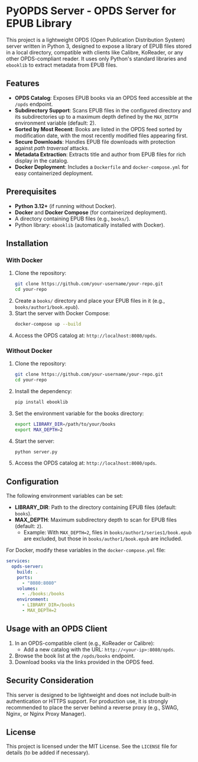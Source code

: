 # PyOPDS Server - OPDS Server for EPUB Library

This project is a lightweight OPDS (Open Publication Distribution System) server written in Python 3, designed to expose a library of EPUB files stored in a local directory, compatible with clients like Calibre, KoReader, or any other OPDS-compliant reader. It uses only Python's standard libraries and `ebooklib` to extract metadata from EPUB files.

## Features

- **OPDS Catalog**: Exposes EPUB books via an OPDS feed accessible at the `/opds` endpoint.
- **Subdirectory Support**: Scans EPUB files in the configured directory and its subdirectories up to a maximum depth defined by the `MAX_DEPTH` environment variable (default: 2).
- **Sorted by Most Recent**: Books are listed in the OPDS feed sorted by modification date, with the most recently modified files appearing first.
- **Secure Downloads**: Handles EPUB file downloads with protection against *path traversal* attacks.
- **Metadata Extraction**: Extracts title and author from EPUB files for rich display in the catalog.
- **Docker Deployment**: Includes a `Dockerfile` and `docker-compose.yml` for easy containerized deployment.

## Prerequisites

- **Python 3.12+** (if running without Docker).
- **Docker** and **Docker Compose** (for containerized deployment).
- A directory containing EPUB files (e.g., `books/`).
- Python library: `ebooklib` (automatically installed with Docker).

## Installation

### With Docker

1. Clone the repository:
   ```bash
   git clone https://github.com/your-username/your-repo.git
   cd your-repo
   ```
2. Create a `books/` directory and place your EPUB files in it (e.g., `books/author1/book.epub`).
3. Start the server with Docker Compose:
   ```bash
   docker-compose up --build
   ```
4. Access the OPDS catalog at: `http://localhost:8080/opds`.

### Without Docker

1. Clone the repository:
   ```bash
   git clone https://github.com/your-username/your-repo.git
   cd your-repo
   ```
2. Install the dependency:
   ```bash
   pip install ebooklib
   ```
3. Set the environment variable for the books directory:
   ```bash
   export LIBRARY_DIR=/path/to/your/books
   export MAX_DEPTH=2
   ```
4. Start the server:
   ```bash
   python server.py
   ```
5. Access the OPDS catalog at: `http://localhost:8080/opds`.

## Configuration

The following environment variables can be set:

- **LIBRARY_DIR**: Path to the directory containing EPUB files (default: `books`).
- **MAX_DEPTH**: Maximum subdirectory depth to scan for EPUB files (default: `2`).
  - Example: With `MAX_DEPTH=2`, files in `books/author1/series1/book.epub` are excluded, but those in `books/author1/book.epub` are included.

For Docker, modify these variables in the `docker-compose.yml` file:
```yaml
services:
  opds-server:
    build: .
    ports:
      - "8080:8080"
    volumes:
      - ./books:/books
    environment:
      - LIBRARY_DIR=/books
      - MAX_DEPTH=2
```

## Usage with an OPDS Client

1. In an OPDS-compatible client (e.g., KoReader or Calibre):
   - Add a new catalog with the URL: `http://<your-ip>:8080/opds`.
2. Browse the book list at the `/opds/books` endpoint.
3. Download books via the links provided in the OPDS feed.

## Security Consideration

This server is designed to be lightweight and does not include built-in authentication or HTTPS support. For production use, it is strongly recommended to place the server behind a reverse proxy (e.g., SWAG, Nginx, or Nginx Proxy Manager).

## License

This project is licensed under the MIT License. See the `LICENSE` file for details (to be added if necessary).
